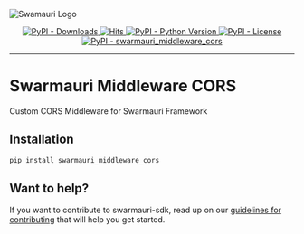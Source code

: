 ![Swamauri Logo](https://res.cloudinary.com/dbjmpekvl/image/upload/v1730099724/Swarmauri-logo-lockup-2048x757_hww01w.png)

<p align="center">
    <a href="https://pypi.org/project/swarmauri_middleware_cors/">
        <img src="https://img.shields.io/pypi/dm/swarmauri_middleware_cors" alt="PyPI - Downloads"/>
    </a>
    <a href="https://hits.sh/github.com/swarmauri/swarmauri-sdk/tree/master/pkgs/standards/swarmauri_middleware_cors/">
        <img alt="Hits" src="https://hits.sh/github.com/swarmauri/swarmauri-sdk/tree/master/pkgs/standards/swarmauri_middleware_cors.svg"/>
    </a>
    <a href="https://pypi.org/project/swarmauri_middleware_cors/">
        <img src="https://img.shields.io/pypi/pyversions/swarmauri_middleware_cors" alt="PyPI - Python Version"/>
    </a>
    <a href="https://pypi.org/project/swarmauri_middleware_cors/">
        <img src="https://img.shields.io/pypi/l/swarmauri_middleware_cors" alt="PyPI - License"/>
    </a>
    <a href="https://pypi.org/project/swarmauri_middleware_cors/">
        <img src="https://img.shields.io/pypi/v/swarmauri_middleware_cors?label=swarmauri_middleware_cors&color=green" alt="PyPI - swarmauri_middleware_cors"/>
    </a>
</p>

---

# Swarmauri Middleware CORS

Custom CORS Middleware for Swarmauri Framework

## Installation

```bash
pip install swarmauri_middleware_cors
```

## Want to help?

If you want to contribute to swarmauri-sdk, read up on our [guidelines for contributing](https://github.com/swarmauri/swarmauri-sdk/blob/master/contributing.md) that will help you get started.
